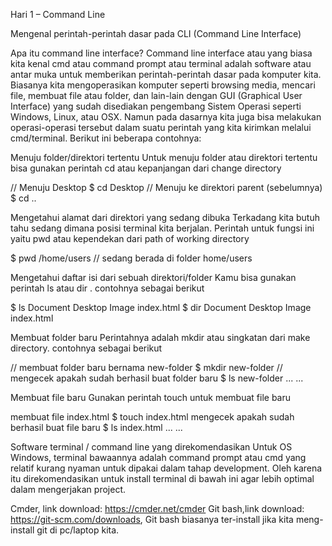 Hari 1 – Command Line
 
Mengenal perintah-perintah dasar pada CLI (Command Line Interface)

Apa itu command line interface? 
Command line interface atau yang biasa kita kenal cmd atau command prompt atau terminal adalah software atau antar muka untuk memberikan perintah-perintah dasar pada komputer kita. Biasanya kita mengoperasikan komputer seperti browsing media, mencari file, membuat file atau folder, dan lain-lain dengan GUI (Graphical User Interface) yang sudah disediakan pengembang Sistem Operasi seperti Windows, Linux, atau OSX. Namun pada dasarnya kita juga bisa melakukan operasi-operasi tersebut dalam suatu perintah yang kita kirimkan melalui cmd/terminal. Berikut ini beberapa contohnya:

Menuju folder/direktori tertentu
Untuk menuju folder atau direktori tertentu bisa gunakan perintah cd atau kepanjangan dari change directory

// Menuju Desktop
$ cd Desktop
// Menuju ke direktori parent (sebelumnya)
$ cd ..

Mengetahui alamat dari direktori yang sedang dibuka
Terkadang kita butuh tahu sedang dimana posisi terminal kita berjalan. Perintah untuk fungsi ini yaitu pwd atau kependekan dari path of working directory

$ pwd
/home/users
// sedang berada di folder home/users

Mengetahui daftar isi dari sebuah direktori/folder
Kamu bisa gunakan perintah ls atau dir . contohnya sebagai berikut

$ ls 
Document Desktop Image index.html
$ dir
Document Desktop Image index.html 

Membuat folder baru
Perintahnya adalah mkdir atau singkatan dari make directory. contohnya sebagai berikut

// membuat folder baru bernama new-folder
$ mkdir new-folder
// mengecek apakah sudah berhasil buat folder baru
$ ls
new-folder ... ...  

Membuat file baru
Gunakan perintah touch untuk membuat file baru

membuat file index.html
$ touch index.html
mengecek apakah sudah berhasil buat file baru
$ ls 
index.html ... ... 

Software terminal / command line yang direkomendasikan
Untuk OS Windows, terminal bawaannya adalah command prompt atau cmd yang relatif kurang nyaman untuk dipakai dalam tahap development. Oleh karena itu direkomendasikan untuk install terminal di bawah ini agar lebih optimal dalam mengerjakan project.

Cmder, link download: https://cmder.net/cmder
Git bash,link download: https://git-scm.com/downloads, Git bash biasanya ter-install jika kita meng-install git di pc/laptop kita.

